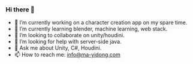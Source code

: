 ### Hi there 👋

- 🔭 I’m currently working on a character creation app on my spare time.
- 🌱 I’m currently learning blender, machine learning, web stack.
- 👯 I’m looking to collaborate on unity/houdini.
- 🤔 I’m looking for help with server-side java.
- 💬 Ask me about Unity, C#, Houdini.
- 📫 How to reach me: info@ma-yidong.com


<!--
**maajor/maajor** is a ✨ _special_ ✨ repository because its `README.md` (this file) appears on your GitHub profile.

Here are some ideas to get you started:

- 🔭 I’m currently working on ...
- 🌱 I’m currently learning ...
- 👯 I’m looking to collaborate on ...
- 🤔 I’m looking for help with ...
- 💬 Ask me about ...
- 📫 How to reach me: ...
- 😄 Pronouns: ...
- ⚡ Fun fact: ...
-->
